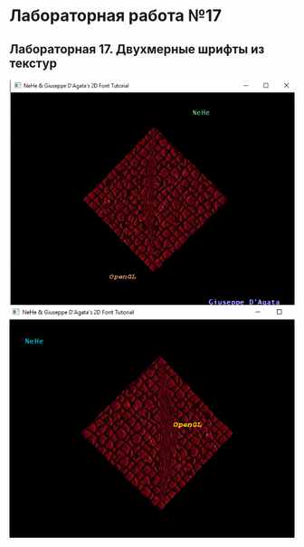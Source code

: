 # Лабораторная работа №17
## Лабораторная 17. Двухмерные шрифты из текстур

![Результат выполнения 1](lb17_res_vipolneniya_1.png)
![Результат выполнения 2](lb17_res_vipolneniya_2.png)
